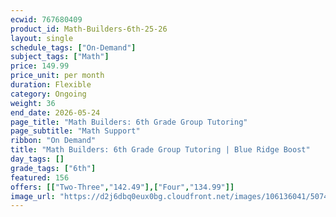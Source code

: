 ```yaml
---
ecwid: 767680409
product_id: Math-Builders-6th-25-26
layout: single
schedule_tags: ["On-Demand"]
subject_tags: ["Math"]
price: 149.99
price_unit: per month
duration: Flexible
category: Ongoing
weight: 36
end_date: 2026-05-24
page_title: "Math Builders: 6th Grade Group Tutoring"
page_subtitle: "Math Support"
ribbon: "On Demand"
title: "Math Builders: 6th Grade Group Tutoring | Blue Ridge Boost"
day_tags: []
grade_tags: ["6th"]
featured: 156
offers: [["Two-Three","142.49"],["Four","134.99"]]
image_url: "https://d2j6dbq0eux0bg.cloudfront.net/images/106136041/5074166443.png"
---
```

